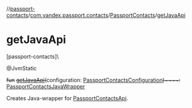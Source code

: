 //[passport-contacts](../../../index.md)/[com.yandex.passport.contacts](../index.md)/[PassportContacts](index.md)/[getJavaApi](get-java-api.md)

# getJavaApi

[passport-contacts]\

@JvmStatic

~~fun~~ [~~getJavaApi~~](get-java-api.md)~~(~~configuration: [PassportContactsConfiguration](../-passport-contacts-configuration/index.md)~~)~~~~:~~ [PassportContactsJavaWrapper](../-passport-contacts-java-wrapper/index.md)

Creates Java-wrapper for [PassportContactsApi](../-passport-contacts-api/index.md).
